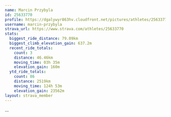 ```yaml
---
name: Marcin Przybyla
id: 25633770
profile: https://dgalywyr863hv.cloudfront.net/pictures/athletes/25633770/12947173/2/large.jpg
username: marcin-przybyla
strava_url: https://www.strava.com/athletes/25633770
stats:
  biggest_ride_distance: 79.09km
  biggest_climb_elevation_gain: 637.2m
  recent_ride_totals:
    count: 3
    distance: 46.46km
    moving_time: 03h 35m
    elevation_gain: 160m
  ytd_ride_totals:
    count: 86
    distance: 2519km
    moving_time: 124h 53m
    elevation_gain: 23562m
layout: strava_member
--- 
```

...
